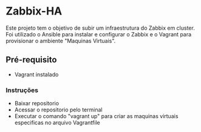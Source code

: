 # Zabbix-HA

Este projeto tem o objetivo de subir um infraestrutura do Zabbix em cluster. Foi utilizado o Ansible para instalar e configurar o Zabbix e o Vagrant para provisionar o ambiente "Maquinas Virtuais".

## Pré-requisito
- Vagrant instalado

### Instruções
- Baixar repositorio
- Acessar o repositorio pelo terminal
- Executar o comando "vagrant up" para criar as maquinas virtuais especificas no arquivo Vagrantfile
